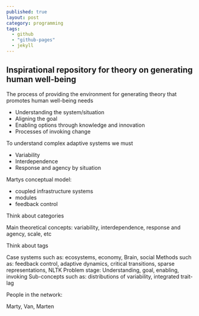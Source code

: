 ```yaml
---
published: true
layout: post
category: programming
tags: 
  - github
  - "github-pages"
  - jekyll
---
```


## Inspirational repository for theory on generating human well-being

The process of providing the environment for generating theory that promotes human well-being needs

* Understanding the system/situation
* Aligning the goal
* Enabling options through knowledge and innovation
* Processes of invoking change

To understand complex adaptive systems we must

* Variability
* Interdependence
* Response and agency by situation

Martys conceptual model:

* coupled infrastructure systems
* modules
* feedback control

Think about categories

Main theoretical concepts: variability, interdependence, response and agency, scale, etc

Think about tags

Case systems such as: ecosystems, economy, Brain, social
Methods such as: feedback control, adaptive dynamics, critical transitions, sparse representations, NLTK
Problem stage: Understanding, goal, enabling, invoking
Sub-concepts such as: distributions of variability, integrated trait-lag

People in the network:

Marty, Van, Marten